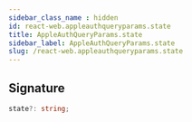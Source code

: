 ```yaml
---
sidebar_class_name : hidden
id: react-web.appleauthqueryparams.state
title: AppleAuthQueryParams.state
sidebar_label: AppleAuthQueryParams.state
slug: /react-web.appleauthqueryparams.state
---
```






## Signature

```typescript
state?: string;
```
